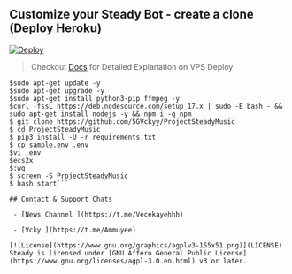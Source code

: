 ## Customize your Steady Bot - create a clone (Deploy Heroku)

[![Deploy](https://www.herokucdn.com/deploy/button.svg)](https://heroku.com/deploy?template=https://github.com/5GVckyy/ProjectSteadyMusic)

> Checkout [Docs](https://notreallyshikhar.gitbook.io/yukkimusicbot/deployment/local-hosting-or-vps) for Detailed Explanation on VPS Deploy


```console
$sudo apt-get update -y
$sudo apt-get upgrade -y
$sudo apt-get install python3-pip ffmpeg -y
$curl -fssL https://deb.nodesource.com/setup_17.x | sudo -E bash - && sudo apt-get install nodejs -y && npm i -g npm
$ git clone https://github.com/5GVckyy/ProjectSteadyMusic
$ cd ProjectSteadyMusic
$ pip3 install -U -r requirements.txt
$ cp sample.env .env
$vi .env
$ecs2x
$:wq
$ screen -S ProjectSteadyMusic
$ bash start```

## Contact & Support Chats

 - [News Channel ](https://t.me/Vecekayehhh) 

 - [Vcky ](https://t.me/Ammuyee) 

[![License](https://www.gnu.org/graphics/agplv3-155x51.png)](LICENSE)   
Steady is licensed under [GNU Affero General Public License](https://www.gnu.org/licenses/agpl-3.0.en.html) v3 or later.

